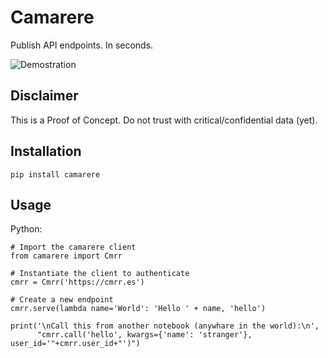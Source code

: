 # Camarere

Publish API endpoints. In seconds.

![Demostration](https://s3.amazonaws.com/cmrr.es/cmrr_demo.png)

## Disclaimer

This is a Proof of Concept. Do not trust with critical/confidential data (yet).

## Installation

```
pip install camarere
```

## Usage

Python:
```
# Import the camarere client
from camarere import Cmrr

# Instantiate the client to authenticate
cmrr = Cmrr('https://cmrr.es')

# Create a new endpoint
cmrr.serve(lambda name='World': 'Hello ' + name, 'hello')

print('\nCall this from another notebook (anywhare in the world):\n',
      "cmrr.call('hello', kwargs={'name': 'stranger'}, user_id='"+cmrr.user_id+"')")
```

